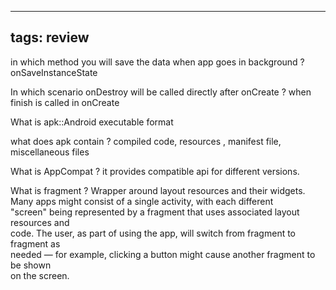 
---
tags: review
---

in which method you will save the data when app goes in background
?
onSaveInstanceState
<!--SR:!2023-08-13,4,270-->

In which scenario onDestroy will be called directly after onCreate
?
when finish is called in onCreate
<!--SR:!2023-08-13,4,270-->

What is apk::Android executable format

what does apk contain
?
compiled code, resources , manifest file, miscellaneous files

What is AppCompat
?
it provides compatible api for different versions.

What is fragment
?
Wrapper around layout resources and their widgets.  
Many apps might consist of a single activity, with each different  
"screen" being represented by a fragment that uses associated layout resources and  
code. The user, as part of using the app, will switch from fragment to fragment as  
needed — for example, clicking a button might cause another fragment to be shown  
on the screen.






